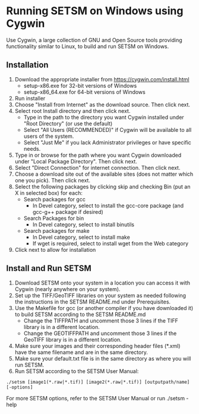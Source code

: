 # Running SETSM on Windows using Cygwin

Use Cygwin, a large collection of GNU and Open Source tools providing functionality similar to Linux, to build and run SETSM on Windows.

## Installation

1. Download the appropriate installer from https://cygwin.com/install.html
	* setup-x86.exe for 32-bit versions of Windows
	* setup-x86_64.exe for 64-bit versions of Windows
2. Run installer
3. Choose "Install from Internet" as the download source. Then click next.
4. Select root Install directory and then click next.
	* Type in the path to the directory you want Cygwin installed under "Root Directory" (or use the default)
	* Select "All Users (RECOMMENDED)" if Cygwin will be available to all users of the system.
	* Select "Just Me" if you lack Administrator privileges or have specific needs.
5. Type in or browse for the path where you want Cygwin downloaded under "Local Package Directory". Then click next.
6. Select "Direct Connection" for internet connection. Then click next.
7. Choose a download site out of the available sites (does not matter which one you pick). Then click next.
8. Select the following packages by clicking skip and checking Bin (put an X in selected box) for each:
	* Search packages for gcc
		* In Devel category, select to install the gcc-core package (and gcc-g++ package if desired)
	* Search Packages for bin
		* In Devel category, select to install binutils
	* Search packages for make
		* In Devel category, select to install make
		* If wget is required, select to install wget from the Web category
9. Click next to allow for installation

## Install and Run SETSM

1. Download SETSM onto your system in a location you can access it with Cygwin (nearly anywhere on your system).
2. Set up the TIFF/GeoTIFF libraries on your system as needed following the instructions in the SETSM README.md under Prerequisites.
3. Use the Makefile for gcc (or another compiler if you have downloaded it) to build SETSM according to the SETSM README.md
	* Change the TIFFPATH and uncomment those 3 lines if the TIFF library is in a different location.
	* Change the GEOTIFFPATH and uncomment those 3 lines if the GeoTIFF library is in a different location.
4. Make sure your images and their corresponding header files (*.xml) have the same filename and are in the same directory.
5. Make sure your default.txt file is in the same directory as where you will run SETSM.
6. Run SETSM according to the SETSM User Manual:

```
./setsm [image1(*.raw|*.tif)] [image2(*.raw|*.tif)] [outputpath/name] [-options]
```

For more SETSM options, refer to the SETSM User Manual or run ./setsm -help

